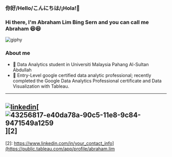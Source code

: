 ### 你好/Hello/こんにちは/¡Hola!👋

### Hi there, I'm Abraham Lim Bing Sern and you can call me Abraham 😆😆

![giphy](https://github.com/AbrahamLimBingSern/AbrahamLimBingSern/assets/139485622/223190be-141a-4057-aa99-c42a49e3cbf2)

### About me
- 🌱 Data Analytics student in Universiti Malaysia Pahang Al-Sultan Abdullah
- 🔭 Entry-Level google certified data analytic professional; recently completed the Google Data Analytics Professional certificate and Data Visualization with Tableau.
---
[![linkedin](https://github.com/AbrahamLimBingSern/AbrahamLimBingSern/assets/139485622/a42ce2c5-9865-4675-a72e-3587ab9395a5)][1][![43256817-e40da78a-90c5-11e8-9c84-9471549a1259](https://github.com/AbrahamLimBingSern/AbrahamLimBingSern/assets/139485622/d1d5df27-bc4d-4a2a-b566-7eb2609b4a83)][2]
---
[1]: https://www.linkedin.com/in/abrahamlim
[2]: https://www.linkedin.com/in/your_contact_info](https://public.tableau.com/app/profile/abraham.lim

<!--
**AbrahamLimBingSern/AbrahamLimBingSern** is a ✨ _special_ ✨ repository because its `README.md` (this file) appears on your GitHub profile.
![<Badge Name>](https://img.shields.io/badge/<Badge Text>-<Background Color>?style=for-the-badge&logo=<Icon Name>&logoColor=<Logo Color>)
Here are some ideas to get you started:

- 🔭 I’m currently working on ...
- 🌱 I’m currently learning ...
- 👯 I’m looking to collaborate on ...
- 🤔 I’m looking for help with ...
- 💬 Ask me about ...
- 📫 How to reach me: ...
- 😄 Pronouns: ...
- ⚡ Fun fact: ...
-->
